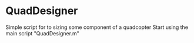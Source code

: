 # QuadDesigner
Simple script for to sizing some component of a quadcopter
Start using the main script "QuadDesigner.m"
